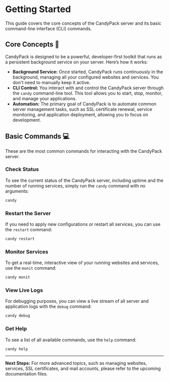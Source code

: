 # Getting Started

This guide covers the core concepts of the CandyPack server and its basic command-line interface (CLI) commands.

## Core Concepts 🧠

CandyPack is designed to be a powerful, developer-first toolkit that runs as a persistent background service on your server. Here’s how it works:

- **Background Service:** Once started, CandyPack runs continuously in the background, managing all your configured websites and services. You don't need to manually keep it active.
- **CLI Control:** You interact with and control the CandyPack server through the `candy` command-line tool. This tool allows you to start, stop, monitor, and manage your applications.
- **Automation:** The primary goal of CandyPack is to automate common server management tasks, such as SSL certificate renewal, service monitoring, and application deployment, allowing you to focus on development.

## Basic Commands 💻

These are the most common commands for interacting with the CandyPack server.

### Check Status
To see the current status of the CandyPack server, including uptime and the number of running services, simply run the `candy` command with no arguments:
```bash
candy
```

### Restart the Server
If you need to apply new configurations or restart all services, you can use the `restart` command:
```bash
candy restart
```

### Monitor Services
To get a real-time, interactive view of your running websites and services, use the `monit` command:
```bash
candy monit
```

### View Live Logs
For debugging purposes, you can view a live stream of all server and application logs with the `debug` command:
```bash
candy debug
```

### Get Help
To see a list of all available commands, use the `help` command:
```bash
candy help
```

---

**Next Steps:** For more advanced topics, such as managing websites, services, SSL certificates, and mail accounts, please refer to the upcoming documentation files.
